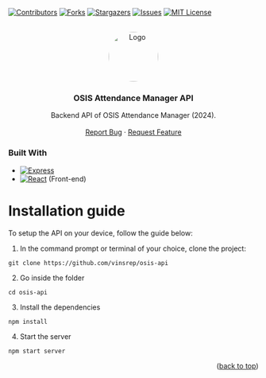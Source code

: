 <!--![image](https://github.com/user-attachments/assets/ae75fec0-de08-40c8-a32e-0684992f6e2f)-->
<a id="readme-top"></a>


<!-- PROJECT SHIELDS -->
<!--
*** I'm using markdown "reference style" links for readability.
*** Reference links are enclosed in brackets [ ] instead of parentheses ( ).
*** See the bottom of this document for the declaration of the reference variables
*** for contributors-url, forks-url, etc. This is an optional, concise syntax you may use.
*** https://www.markdownguide.org/basic-syntax/#reference-style-links
-->
[![Contributors][contributors-shield]][contributors-url]
[![Forks][forks-shield]][forks-url]
[![Stargazers][stars-shield]][stars-url]
[![Issues][issues-shield]][issues-url]
[![MIT License][license-shield]][license-url]


<!-- PROJECT LOGO -->
<br />
<div align="center">
  <a href="https://github.com/vinsrep/osis-api">
    <img src="https://github.com/user-attachments/assets/99984be4-26d4-48cc-b514-26ad2359485b" alt="Logo" width="100" height="100" style="border-radius: 50%">
  </a>

  <h3 align="center">OSIS Attendance Manager API</h3>

  <p align="center">
    Backend API of OSIS Attendance Manager (2024).
    <br />
    <br />
    <a href="https://github.com/vinsrep/osis-api/issues/new?labels=bug&template=bug-report---.md">Report Bug</a>
    ·
    <a href="https://github.com/vinsrep/osis-api/issues/new?labels=enhancement&template=feature-request---.md">Request Feature</a>
  </p>
</div>

### Built With

* [![Express][Express.js]][Express-url]
* [![React][React.js]][React-url] (Front-end)

# Installation guide
To setup the API on your device, follow the guide below:
1. In the command prompt or terminal of your choice, clone the project:
```
git clone https://github.com/vinsrep/osis-api
```
2. Go inside the folder
```
cd osis-api
```
3. Install the dependencies
```
npm install
```
4. Start the server
```
npm start server
```

<!-- MARKDOWN LINKS & IMAGES -->
<!-- https://www.markdownguide.org/basic-syntax/#reference-style-links -->
[contributors-shield]: https://img.shields.io/github/contributors/vinsrep/osis-api.svg?style=for-the-badge
[contributors-url]: https://github.com/vinsrep/osis-api/graphs/contributors
[forks-shield]: https://img.shields.io/github/forks/vinsrep/osis-api.svg?style=for-the-badge
[forks-url]: https://github.com/vinsrep/osis-api/network/members
[stars-shield]: https://img.shields.io/github/stars/vinsrep/osis-api.svg?style=for-the-badge
[stars-url]: https://github.com/vinsrep/osis-api/stargazers
[issues-shield]: https://img.shields.io/github/issues/vinsrep/osis-api.svg?style=for-the-badge
[issues-url]: https://github.com/vinsrep/osis-api/issues
[license-shield]: https://img.shields.io/github/license/vinsrep/osis-api.svg?style=for-the-badge
[license-url]: https://github.com/vinsrep/osis-api/blob/main/LICENSE.txt
[Express.js]: https://img.shields.io/badge/Express%20js-000000?style=for-the-badge&logo=express&logoColor=white
[Express-url]: https://expressjs.org/
[React.js]: https://img.shields.io/badge/React-20232A?style=for-the-badge&logo=react&logoColor=61DAFB
[React-url]: https://reactjs.org/

<p align="right">(<a href="#readme-top">back to top</a>)</p>
